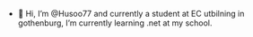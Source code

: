 - 👋 Hi, I’m @Husoo77 and currently a student at EC utbilning in gothenburg,  I’m currently learning .net at my school.

<!---
Husoo77/Husoo77 is a ✨ special ✨ repository because its `README.md` (this file) appears on your GitHub profile.
You can click the Preview link to take a look at your changes.
--->
